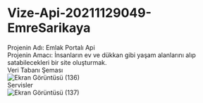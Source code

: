 # Vize-Api-20211129049-EmreSarikaya
 Projenin Adı: Emlak Portalı Api <br/>
 Projenin Amacı: İnsanların ev ve dükkan gibi yaşam alanlarını alıp satabilecekleri bir site oluşturmak. <br/>
 Veri Tabanı Şeması <br/>
![Ekran Görüntüsü (136)](https://user-images.githubusercontent.com/122545738/236671954-eb8f90a5-be66-44ea-9838-f8a779f10af0.png) <br/>
Servisler <br/>
![Ekran Görüntüsü (137)](https://user-images.githubusercontent.com/122545738/236671965-3403f1e8-454d-40e7-87f8-70a67552e825.png)

